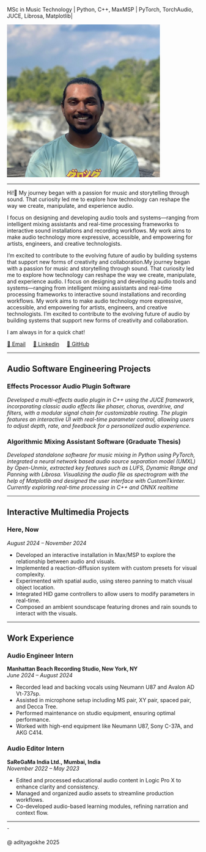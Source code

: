 <!-- HEADER -->

<!-- # Aditya Gokhe -->

MSc in Music Technology | Python, C++, MaxMSP | PyTorch, TorchAudio, JUCE, Librosa, Matplotlib|

<!-- ![headshot](./imgs/img_headshot.jpg) -->
<img src="./imgs/img_headshot.jpg" width="400" height="400" alt="Profile Picture">

<!-- HEADER END -->

---

<!-- BODY -->

Hi!👋 My journey began with a passion for music and storytelling through sound. That curiosity led me to explore how technology can reshape the way we create, manipulate, and experience audio.

I focus on designing and developing audio tools and systems—ranging from intelligent mixing assistants and real-time processing frameworks to interactive sound installations and recording workflows. My work aims to make audio technology more expressive, accessible, and empowering for artists, engineers, and creative technologists.

I’m excited to contribute to the evolving future of audio by building systems that support new forms of creativity and collaboration.My journey began with a passion for music and storytelling through sound. That curiosity led me to explore how technology can reshape the way we create, manipulate, and experience audio. I focus on designing and developing audio tools and systems—ranging from intelligent mixing assistants and real-time processing frameworks to interactive sound installations and recording workflows. My work aims to make audio technology more expressive, accessible, and empowering for artists, engineers, and creative technologists. I’m excited to contribute to the evolving future of audio by building systems that support new forms of creativity and collaboration.

I am always in for a quick chat!

[📧 Email](adityagokhe08@gami.com) &nbsp;&nbsp;&nbsp;
[👤 Linkedin](https://www.linkedin.com/in/adityagokhe08/) &nbsp;&nbsp;&nbsp;
[👾 GitHub](https://github.com/Solfero0822)

---

## Audio Software Engineering Projects

### Effects Processor Audio Plugin Software

_Developed a multi-effects audio plugin in C++ using the JUCE framework, incorporating classic audio effects like phaser, chorus, overdrive, and filters, with a modular signal chain for customizable routing. The plugin features an interactive UI with real-time parameter control, allowing users to adjust depth, rate, and feedback for a personalized audio experience._

### Algorithmic Mixing Assistant Software (Graduate Thesis)

_Developed standalone software for music mixing in Python using PyTorch, integrated a neural network based audio source separation model (UMXL) by Open-Unmix, extracted key features such as LUFS, Dynamic Range and Panning with Librosa. Visualizing the audio file as spectrogram with the help of Matplotlib and designed the user interface with CustomTkinter. Currently exploring real-time processing in C++ and ONNX realtime_

---

## Interactive Multimedia Projects

### Here, Now

_August 2024 – November 2024_

- Developed an interactive installation in Max/MSP to explore the relationship between audio and visuals.
- Implemented a reaction-diffusion system with custom presets for visual complexity.
- Experimented with spatial audio, using stereo panning to match visual object location.
- Integrated HID game controllers to allow users to modify parameters in real-time.
- Composed an ambient soundscape featuring drones and rain sounds to interact with the visuals.

---

## Work Experience

### Audio Engineer Intern

**Manhattan Beach Recording Studio, New York, NY**  
_June 2024 – August 2024_

- Recorded lead and backing vocals using Neumann U87 and Avalon AD Vt-737sp.
- Assisted in microphone setup including MS pair, XY pair, spaced pair, and Decca Tree.
- Performed maintenance on studio equipment, ensuring optimal performance.
- Worked with high-end equipment like Neumann U87, Sony C-37A, and AKG C414.

### Audio Editor Intern

**SaReGaMa India Ltd., Mumbai, India**  
_November 2022 – May 2023_

- Edited and processed educational audio content in Logic Pro X to enhance clarity and consistency.
- Managed and organized audio assets to streamline production workflows.
- Co-developed audio-based learning modules, refining narration and context flow.

<!-- BODY END -->

---

<!-- FOOTER -->̌

@ adityagokhe 2025

<!-- FOOTER END -->
